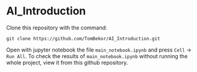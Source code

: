 # AI_Introduction
Clone this repository with the command:
```
git clone https://github.com/TomBekor/AI_Introduction.git
```
Open with jupyter notebook the file ``main_notebook.ipynb`` and press ``Cell`` -> ``Run All``.
To check the results of ``main_notebook.ipynb`` without running the whole project, view it from this github repository.
